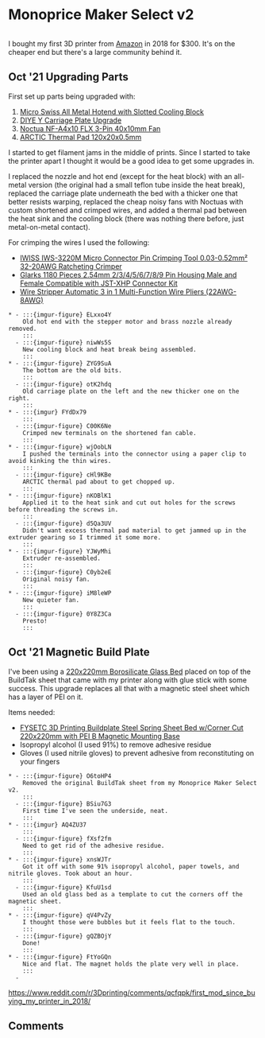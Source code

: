 # Monoprice Maker Select v2

```{tags} 3d-printing
```

I bought my first 3D printer from [Amazon](https://www.amazon.com/gp/product/B018GZBC3Y) in 2018 for $300. It's on the
cheaper end but there's a large community behind it.

## Oct &#39;21 Upgrading Parts

First set up parts being upgraded with:

1. [Micro Swiss All Metal Hotend with Slotted Cooling Block](https://www.amazon.com/dp/B01E1HANLS)
1. [DIYE Y Carriage Plate Upgrade](https://www.amazon.com/dp/B07PTD7DHW)
1. [Noctua NF-A4x10 FLX 3-Pin 40x10mm Fan](https://www.amazon.com/dp/B009NQLT0M)
1. [ARCTIC Thermal Pad 120x20x0.5mm](https://www.amazon.com/dp/B086CCPHPP)

I started to get filament jams in the middle of prints. Since I started to take the printer apart I thought it would be a
good idea to get some upgrades in.

I replaced the nozzle and hot end (except for the heat block) with an all-metal version (the original had a small teflon
tube inside the heat break), replaced the carriage plate underneath the bed with a thicker one that better resists warping,
replaced the cheap noisy fans with Noctuas with custom shortened and crimped wires, and added a thermal pad between the
heat sink and the cooling block (there was nothing there before, just metal-on-metal contact).

For crimping the wires I used the following:

* [IWISS IWS-3220M Micro Connector Pin Crimping Tool 0.03-0.52mm² 32-20AWG Ratcheting Crimper](https://www.amazon.com/dp/B078WPT5M1)
* [Glarks 1180 Pieces 2.54mm 2/3/4/5/6/7/8/9 Pin Housing Male and Female Compatible with JST-XHP Connector Kit](https://www.amazon.com/gp/product/B07CTH46S7)
* [Wire Stripper Automatic 3 in 1 Multi-Function Wire Pliers (22AWG-8AWG)](https://www.amazon.com/dp/B08XXL3B7K)

```{list-table}
* - :::{imgur-figure} ELxxo4Y
    Old hot end with the stepper motor and brass nozzle already removed.
    :::
  - :::{imgur-figure} niwWs5S
    New cooling block and heat break being assembled.
    :::
* - :::{imgur-figure} ZYG9SuA
    The bottom are the old bits.
    :::
  - :::{imgur-figure} otK2hdq
    Old carriage plate on the left and the new thicker one on the right.
    :::
* - :::{imgur} FYdDx79
    :::
  - :::{imgur-figure} C00K6Ne
    Crimped new terminals on the shortened fan cable.
    :::
* - :::{imgur-figure} wjOobLN
    I pushed the terminals into the connector using a paper clip to avoid kinking the thin wires.
    :::
  - :::{imgur-figure} cHl9KBe
    ARCTIC thermal pad about to get chopped up.
    :::
* - :::{imgur-figure} nKOBlK1
    Applied it to the heat sink and cut out holes for the screws before threading the screws in.
    :::
  - :::{imgur-figure} d5Qa3UV
    Didn't want excess thermal pad material to get jammed up in the extruder gearing so I trimmed it some more.
    :::
* - :::{imgur-figure} YJWyMhi
    Extruder re-assembled.
    :::
  - :::{imgur-figure} C0yb2eE
    Original noisy fan.
    :::
* - :::{imgur-figure} iM8leWP
    New quieter fan.
    :::
  - :::{imgur-figure} 0Y8Z3Ca
    Presto!
    :::
```

## Oct &#39;21 Magnetic Build Plate

I've been using a [220x220mm Borosilicate Glass Bed](https://www.amazon.com/gp/product/B07BHG5HCV) placed on top of the
BuildTak sheet that came with my printer along with glue stick with some success. This upgrade replaces all that with a
magnetic steel sheet which has a layer of PEI on it.

Items needed:

* [FYSETC 3D Printing Buildplate Steel Spring Sheet Bed w/Corner Cut 220x220mm with PEI B Magnetic Mounting Base](https://www.amazon.com/dp/B082WTTD1D)
* Isopropyl alcohol (I used 91%) to remove adhesive residue
* Gloves (I used nitrile gloves) to prevent adhesive from reconstituting on your fingers

```{list-table}
* - :::{imgur-figure} O6toHP4
    Removed the original BuildTak sheet from my Monoprice Maker Select v2.
    :::
  - :::{imgur-figure} BSiu7G3
    First time I've seen the underside, neat.
    :::
* - :::{imgur} AQ4ZU37
    :::
  - :::{imgur-figure} fXsf2fm
    Need to get rid of the adhesive residue.
    :::
* - :::{imgur-figure} xnsWJTr
    Got it off with some 91% isopropyl alcohol, paper towels, and nitrile gloves. Took about an hour.
    :::
  - :::{imgur-figure} KfuU1sd
    Used an old glass bed as a template to cut the corners off the magnetic sheet.
    :::
* - :::{imgur-figure} qV4PvZy
    I thought those were bubbles but it feels flat to the touch.
    :::
  - :::{imgur-figure} gQZBOjY
    Done!
    :::
* - :::{imgur-figure} FtYoGQn
    Nice and flat. The magnet holds the plate very well in place.
    :::
  -
```

https://www.reddit.com/r/3Dprinting/comments/qcfqpk/first_mod_since_buying_my_printer_in_2018/

## Comments

```{disqus}
```
